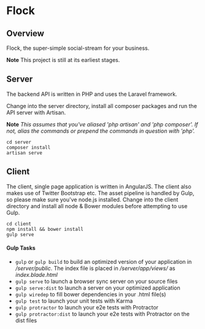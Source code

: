 # Flock

## Overview
Flock, the super-simple social-stream for your business.

**Note** This project is still at its earliest stages.

## Server
The backend API is written in PHP and uses the Laravel framework.

Change into the server directory, install all composer packages and run the API server with Artisan.

**Note** *This assumes that you've aliased 'php artisan' and 'php composer'. If not, alias the commands or prepend the commands in question with 'php'.*
	
	cd server
	composer install
	artisan serve
	
## Client
The client, single page application is written in AngularJS. The client also makes use of Twitter Bootstrap etc. The asset pipeline is handled by Gulp, so please make sure you've node.js installed. Change into the client directory and install all node & Bower modules before attempting to use Gulp.

	cd client
	npm install && bower install
	gulp serve

	
#### Gulp Tasks
* `gulp` or `gulp build` to build an optimized version of your application in */server/public*. The index file is placed in */server/app/views/* as *index.blade.html*
* `gulp serve` to launch a browser sync server on your source files
* `gulp serve:dist` to launch a server on your optimized application
* `gulp wiredep` to fill bower dependencies in your .html file(s)
* `gulp test` to launch your unit tests with Karma
* `gulp protractor` to launch your e2e tests with Protractor
* `gulp protractor:dist` to launch your e2e tests with Protractor on the dist files
